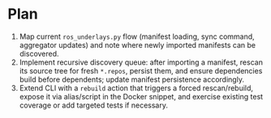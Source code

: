 # Plan

1. Map current `ros_underlays.py` flow (manifest loading, sync command, aggregator updates) and note where newly imported manifests can be discovered.
2. Implement recursive discovery queue: after importing a manifest, rescan its source tree for fresh `*.repos`, persist them, and ensure dependencies build before dependents; update manifest persistence accordingly.
3. Extend CLI with a `rebuild` action that triggers a forced rescan/rebuild, expose it via alias/script in the Docker snippet, and exercise existing test coverage or add targeted tests if necessary.
